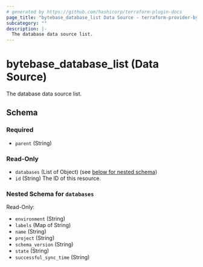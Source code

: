 ```yaml
---
# generated by https://github.com/hashicorp/terraform-plugin-docs
page_title: "bytebase_database_list Data Source - terraform-provider-bytebase"
subcategory: ""
description: |-
  The database data source list.
---
```


# bytebase_database_list (Data Source)

The database data source list.



<!-- schema generated by tfplugindocs -->
## Schema

### Required

- `parent` (String)

### Read-Only

- `databases` (List of Object) (see [below for nested schema](#nestedatt--databases))
- `id` (String) The ID of this resource.

<a id="nestedatt--databases"></a>
### Nested Schema for `databases`

Read-Only:

- `environment` (String)
- `labels` (Map of String)
- `name` (String)
- `project` (String)
- `schema_version` (String)
- `state` (String)
- `successful_sync_time` (String)


